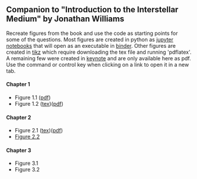 ## Companion to "Introduction to the Interstellar Medium" by Jonathan Williams

Recreate figures from the book and use the code as starting points for some of the questions.
Most figures are created in python as [jupyter notebooks](https://jupyter.org/) that will open as an executable in [binder](https://mybinder.org/).
Other figures are created in [tikz](https://www.overleaf.com/learn/latex/TikZ_package) which require downloading the tex file and running 'pdflatex'.
A remaining few were created in [keynote](https://www.apple.com/keynote/) and are only available here as pdf.
Use the command or control key when clicking on a link to open it in a new tab.

#### Chapter 1
* Figure 1.1 ([pdf](introduction/allsky.pdf))
* Figure 1.2 ([tex](introduction/collision_time.tex))([pdf](introduction/collision_time.pdf))

#### Chapter 2
* Figure 2.1 ([tex](observations/radiation_schematic.tex))([pdf](observations/radiation_schematic.pdf))
* [Figure 2.2](https://mybinder.org/v2/gh/interstellarmedium/interstellarmedium.github.io/master?filepath=observations/atmospheric_absorption.ipynb)

#### Chapter 3
* Figure 3.1
* Figure 3.2


